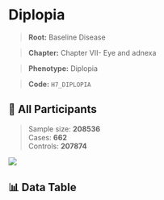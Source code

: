 # Diplopia

> **Root:** Baseline Disease  

> **Chapter:** Chapter VII- Eye and adnexa  

> **Phenotype:** Diplopia  

> **Code:** `H7_DIPLOPIA`

## 🧪 All Participants  
> Sample size: **208536**  
> Cases: **662**  
> Controls: **207874**
<img src="/Sensitive/Figures/ALL/Incidence/H7_DIPLOPIA.png"/>

## 📊 Data Table
<CsvTableMRF src="/Sensitive/Data/ALL/Incidence/COX_H7_DIPLOPIA.csv"/>

